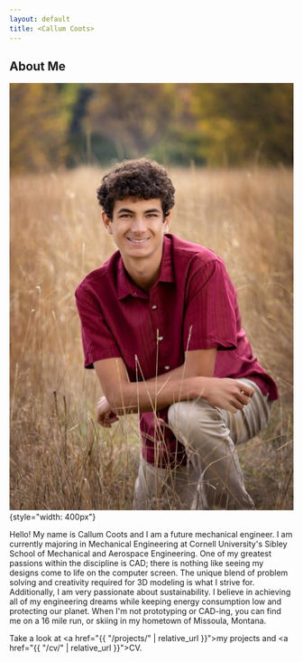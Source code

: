 ```yaml
---
layout: default
title: <Callum Coots>
---
```


## About Me


<!-- <img src="/assets/images/Senior Photo Headshot.JPG" alt="Headshot" width="333" height="500"> -->
<!-- ![Headshot]({{ "assets/images/headshot.jpg" | relative_url }}){: .inline-image-r style="width: 333px"} -->
![Headshot](/assets/images/headshot.jpg) {style="width: 400px"}
 
Hello!  My name is Callum Coots and I am a future mechanical engineer. I am currently majoring in Mechanical Engineering at Cornell University's Sibley School of Mechanical and Aerospace Engineering. One of my greatest passions within the discipline is CAD; there is nothing like seeing my designs come to life on the computer screen. The unique blend of problem solving and creativity required for 3D modeling is what I strive for. Additionally, I am very passionate about sustainability. I believe in achieving all of my engineering dreams while keeping energy consumption low and protecting our planet.  When I'm not prototyping or CAD-ing, you can find me on a 16 mile run, or skiing in my hometown of Missoula, Montana.

Take a look at <a href="{{ "/projects/" | relative_url }}">my projects</a> and <a href="{{ "/cv/" | relative_url }}">CV</a>.

